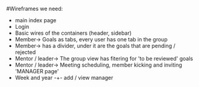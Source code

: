 #Wireframes we need:

* main index page
* Login
* Basic wires of the containers (header, sidebar)
* Member-> Goals as tabs, every user has one tab in the group
* Member-> has a divider, under it are the goals that are pending / rejected
* Mentor / leader-> The group view has fitering for 'to be reviewed' goals
* Mentor / leader-> Meeting scheduling, member kicking and inviting 'MANAGER page'
* Week and year -+- add / view manager
